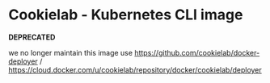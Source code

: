 # Cookielab - Kubernetes CLI image

**DEPRECATED**

we no longer maintain this image use https://github.com/cookielab/docker-deployer / https://cloud.docker.com/u/cookielab/repository/docker/cookielab/deployer